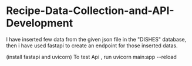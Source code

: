 # Recipe-Data-Collection-and-API-Development

I have inserted few data from the given json file in the "DISHES" database, then i have used fastapi to create an endpoint for those inserted datas.


(install fastapi and uvicorn)
To test Api , run uvicorn main:app --reload
